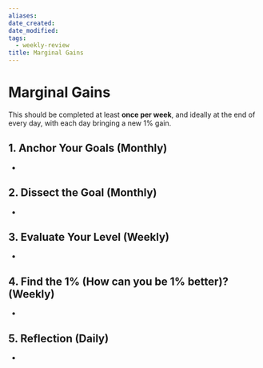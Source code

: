 ```yaml
---
aliases: 
date_created: 
date_modified: 
tags:
  - weekly-review
title: Marginal Gains
---
```


# Marginal Gains
This should be completed at least **once per week**, and ideally at the end of every day, with
each day bringing a new 1% gain.
## 1. Anchor Your Goals (Monthly)
- 
## 2. Dissect the Goal (Monthly)
- 
## 3. Evaluate Your Level (Weekly)
- 
## 4. Find the 1% (How can you be 1% better)? (Weekly)
- 
## 5. Reflection (Daily)
- 



